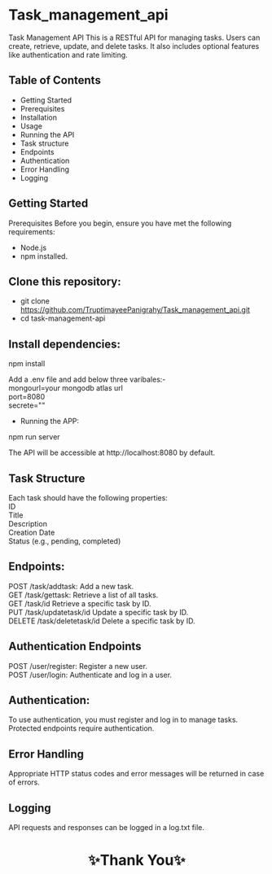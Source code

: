 # Task_management_api
Task Management API
This is a RESTful API for managing tasks. Users can create, retrieve, update, and delete tasks. It also includes optional features like authentication and rate limiting.

## Table of Contents
- Getting Started
- Prerequisites
- Installation
- Usage
- Running the API
- Task structure
- Endpoints
- Authentication
- Error Handling
- Logging

## Getting Started
Prerequisites
Before you begin, ensure you have met the following requirements:
- Node.js
- npm installed.


## Clone this repository:

- git clone https://github.com/TruptimayeePanigrahy/Task_management_api.git <br/>
- cd task-management-api
## Install dependencies:

npm install <br/>

Add a .env file and add below three varibales:-<br/>
mongourl=your mongodb atlas url <br/>
 port=8080<br/>
secrete=""<br/>
- Running the APP: <br/>

npm run server <br/>

The API will be accessible at http://localhost:8080 by default.
## Task Structure
Each task should have the following properties:<br/>
ID<br/>
Title<br/>
Description<br/>
Creation Date<br/>
Status (e.g., pending, completed)

## Endpoints:

POST /task/addtask: Add a new task.<br/>
GET /task/gettask: Retrieve a list of all tasks.<br/>
GET /task/id Retrieve a specific task by ID.<br/>
PUT /task/updatetask/id Update a specific task by ID.<br/>
DELETE /task/deletetask/id Delete a specific task by ID.<br/>

## Authentication Endpoints 
POST /user/register: Register a new user.<br/>
POST /user/login: Authenticate and log in a user.<br/>
## Authentication:
To use authentication, you must register and log in to manage tasks. Protected endpoints require authentication.
## Error Handling
Appropriate HTTP status codes and error messages will be returned in case of errors.
## Logging 
API requests and responses can be logged in a log.txt file.
<h1 align="center">✨Thank You✨</h1>
